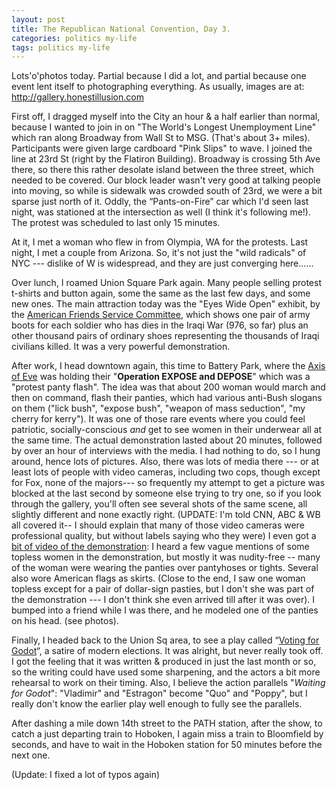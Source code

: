 ```yaml
---
layout: post
title: The Republican National Convention, Day 3.
categories: politics my-life
tags: politics my-life
---
```

Lots'o'photos today.  Partial because I did a lot, and partial because one event lent itself to photographing everything.  As usually, images are at: <A href="http://gallery.honestillusion.com">http://gallery.honestillusion.com</A>

First off, I dragged myself into the City an hour & a half earlier than normal, because I wanted to join in on "The World's Longest Unemployment Line" which ran along Broadway from Wall St to MSG. (That's about 3+ miles).  Participants were given large cardboard "Pink Slips" to wave.  I joined the line at 23rd St (right by the Flatiron Building).  Broadway is crossing 5th Ave there,  so there this rather desolate island between the three street, which needed to be covered. Our block leader wasn't very good at talking people into moving, so while is sidewalk was crowded south of 23rd, we were a bit sparse just north of it.  Oddly, the &#8220;Pants-on-Fire&#8221; car which I'd seen last night, was stationed at the intersection as well (I think it's following me!).  The protest was scheduled to last only 15 minutes. 

At it, I met a woman who flew in from Olympia, WA for the protests.  Last night, I met a couple from Arizona. So, it's not just the "wild radicals" of NYC --- dislike of W is widespread, and they are just converging here......

Over lunch, I roamed Union Square Park again. Many people selling protest t-shirts and button again, some the same as the last few days, and some new ones.  The main attraction today was the "Eyes Wide Open" exhibit, by the <A href="http://www.afsc.org">American Friends Service Committee</A>, which shows one pair of army boots for each soldier who has dies in the Iraqi War (976, so far) plus an other thousand pairs of ordinary shoes representing the thousands of Iraqi civilians killed.   It was a very powerful demonstration.

After work, I head downtown again, this time to Battery Park,  where the <A href="http://www.axisofeve.org">Axis of Eve</A> was holding their "**Operation EXPOSE and DEPOSE**" which was a "protest panty flash". The idea was that about 200 woman would march and then on command, flash their panties, which had various anti-Bush slogans on them ("lick bush", "expose bush", "weapon of mass seduction", "my cherry for kerry").  It was one of those rare events where you could feel patriotic, socially-conscious *and* get to see women in their underwear all at the same time. The actual demonstration lasted about 20 minutes, followed by over an hour of interviews with the media.  I had nothing to do, so I hung around, hence lots of pictures.  Also, there was lots of media there --- or at least lots of people with video cameras, including two cops, though except for Fox, none of the majors--- so frequently my attempt to get a picture was blocked at the last second by someone else trying to try one, so if you look through the gallery, you'll often see several shots of the same scene, all slightly different and none exactly right.  (UPDATE: I'm told CNN, ABC & WB all covered it-- I should explain that many of those video cameras were professional quality, but without labels saying who they were) I even got a <A href="http://www.honestillusion.com/Images/AxisOfEve.mpeg">bit of video of the demonstration</A>:  I heard a few vague mentions of some topless women in the demonstration, but mostly it was nudity-free -- many of the woman were wearing the panties over pantyhoses or tights.  Several also wore American flags as skirts.  (Close to the end, I saw one woman topless except for a pair of dollar-sign pasties, but I don't she was part of the demonstration --- I don't think she even arrived till after it was over).  I bumped into a friend while I was there, and he modeled one of the panties on his head. (see photos).

Finally, I headed back to the Union Sq area, to see a play called &#8220;<A href="http://www.votingforgodot.com">Voting for Godot</A>&#8220;,  a satire of modern elections.  It was alright, but never really took off.  I got the feeling that it was written & produced in just the last month or so, so the writing could have used some sharpening, and the actors a bit more rehearsal to work on their timing.  Also, I believe the action parallels "*Waiting for Godot*": "Vladimir" and "Estragon" become "Quo" and "Poppy", but I really don't know the earlier play well enough to fully see the parallels.

After dashing a mile down 14th street to the PATH station, after the show,  to catch a just departing train to Hoboken, I again miss a train to Bloomfield by seconds, and have to wait in the Hoboken station for 50 minutes before the next one.

(Update: I fixed a lot of typos again)